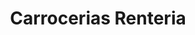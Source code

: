 ---
title: "Carrocerias Renteria"
url: /errenteria/carrocerias-renteria/
shop: reparación de automóviles
---